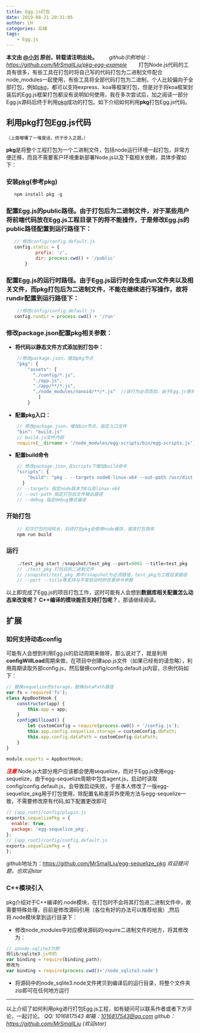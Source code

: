 ```yaml
---
title: Egg.js打包
date: 2019-08-21 20:31:05
author: LH
categories: 后端
tags:
    - Egg.js
---
```

 **本文由 [@小刘](https://github.com/MrSmallLiu) 原创，转载请注明出处。**
 &nbsp; &nbsp; &nbsp; &nbsp;*github示例地址：https://github.com/MrSmallLiu/pkg-egg-example*
 &nbsp; &nbsp; &nbsp; &nbsp;打包Node.js代码的工具有很多，有些工具在打包时将自己写的代码打包为二进制文件配合node_modules一起使用，有些工具将全部代码打包为二进制，个人比较偏向于全部打包，例如[pkg](https://github.com/zeit/pkg)，都可以支持express、koa等框架打包，但是对于将koa框架封装后的Egg.js框架打包都没有说明如何使用，我在多次尝试后，加之阅读一部分Egg.js源码后终于利用[pkg](https://github.com/zeit/pkg)成功的打包。如下介绍如何利用**pkg**打包Egg.js代码。
 ## 利用pkg打包Egg.js代码
 	（上面嘟囔了一堆废话，终于步入正题。） 	
**pkg**是将整个工程打包为一个二进制文件，包括node运行环境一起打包，非常方便迁移，而且不需要客户环境重新部署Node.js以及下载相关依赖，具体步骤如下： 
  ### 安装[pkg](https://github.com/zeit/pkg)(参考pkg)
 ```javascript
 	npm install pkg -g
 ```
 ### 配置Egg.js的public路径。由于打包后为二进制文件，对于某些用户将前端代码放在Egg.js工程目录下的将不能操作，于是修改Egg.js的public路径配置到运行路径下：
 ```javascript
	// 修改config/config.default.js
	config.static = {
	        prefix: '/',
	        dir: process.cwd() + '/public'
	    }
 ```
 ### 配置Egg.js的运行时路径。由于Egg.js运行时会生成run文件夹以及相关文件，而pkg打包后为二进制文件，不能在继续进行写操作，故将rundir配置到运行路径下：
 ```javascript
	 //修改config/config.default.js
	config.rundir = process.cwd() + '/run'
 ```
 ### 修改package.json配置pkg相关参数：
*  **将代码以静态文件方式添加到打包中：**
```javascript
	//修改package.json，增加pkg节点
	"pkg": {
	    "assets": [
	      "./config/*.js",
	      "./app.js",
	      "./app/**/*.js",
	      "./node_modules/nanoid/**/*.js"  //该行为必须添加，由于Egg.js使用nanoid库，其中用到一个文件pkg未能解析，于是手动添加
   			]
   		}
```
* **配置pkg入口：**
```javascript
	// 修改package.json，增加bin节点，指定入口文件
	"bin": "build.js"
	// build.js文件内容
	require(__dirname + '/node_modules/egg-scripts/bin/egg-scripts.js')
```
* **配置build命令**
```javascript
	// 修改package.json,在scripts下增加build命令
	"scripts": {
	    "build": "pkg . --targets node8-linux-x64 --out-path /usr/dist  --debug"
	  }
	// --targets 指定node版本为8以及linux-x64
	// --out-path 指定打包后文件输出路径
	// --debug 指定debug模式编译
```
### 开始打包
```javascript
	// 初次打包时间较长，后续打包pkg会使用node缓存，提高打包效率
	npm run build
```
### 运行
```javascript
	./test_pkg start /snapshot/test_pkg --port=9001 --title=test_pkg
	// ./test_pkg 打包后的二进制文件
	// /snapshot/test_pkg 其中/snapshot为必须路径，test_pkg为工程目录路径
	// --port --title等支持与平常启动时的任意命令参数
```
以上即完成了Egg.js的项目打包工作，这时可能有人会想到**数据库相关配置怎么动态来改变呢？** **C++编译的模块能否支持打包呢？**，那请继续阅读。 
## 扩展
### 如何支持动态config
可能有人会想到利用Egg.js的启动周期来做呀，那么说对了，就是利用**configWillLoad**周期来做，在项目中创建app.js文件（如果已经有的请忽略），利用周期读取外部config.js，然后替换config/config.default.js内容，示例代码如下：
```javascript
// 替换sequelize的storage，替换dataPath路径
var fs = require('fs');
class AppBootHook {
    constructor(app) {
        this.app = app;
    }
    configWillLoad() {
        let customConfig = require(process.cwd() + '/config.js');
        this.app.config.sequelize.storage = customConfig.dbPath;
        this.app.config.dataPath = customConfig.dataPath;
    }
}
 
module.exports = AppBootHook;
```
<font color=red>***注意***</font>
Node.js大部分用户应该都会使用sequelize，而对于Egg.js使用egg-sequelize，由于egg-sequelize周期中包含agent.js，启动时读取config/config.default.js，会导致启动失败，于是本人修改了一版egg-sequelize_pkg用于打包使用，除配置名称差异外使用方法与egg-sequelize一致，不需要修改原有代码,如下配置更改即可
```javascript
// {app_root}/config/plugin.js
exports.sequelizePkg = {
  enable: true,
  package: 'egg-sequelize_pkg',
};
// {app_root}/config/config.default.js
exports.sequelizePkg = {
};
```
github地址为：https://github.com/MrSmallLiu/egg-sequelize_pkg *欢迎提问题，也欢迎star*
### C++模块引入
pkg介绍对于C++编译的.node模块，在打包时不会将其打包进二进制文件中，故需要特殊处理，目前是修改源码引用（各位有好的办法可以推荐给我）,然后将.node模块拿到运行目录下：
* 修改node_modules中对应模块源码的require二进制文件的地方，将其修改为：
```javascript
// 以node-sqlite3为例
将lib/sqlite3.js中的
var binding = require(binding_path);
修改为
var binding = require(process.cwd()+'/node_sqlite3.node')
```
* 将源码中的node_sqlite3.node文件拷贝到编译后的运行目录，将整个文件夹zip即可在任何地方运行
---
以上介绍了如何利用pkg进行打包Egg.js工程，如有疑问可以联系作者或者下方评论，一起讨论。
*QQ: 1016817543 邮箱：1016817543@qq.com  github：https://github.com/MrSmallLiu (欢迎star)*


	 

